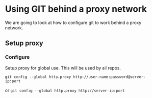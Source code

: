 # Using GIT behind a proxy network
We are going to look at how to configure git to work behind a proxy network.

## Setup proxy
### Configure
Setup proxy for global use. This will be used by all repos.

```git config --global http.proxy http://user-name:password@server-ip:port```

or
```git config --global http.proxy http://server-ip:port```

